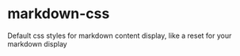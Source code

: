 markdown-css
============

Default css styles for markdown content display, like a reset for your markdown display

